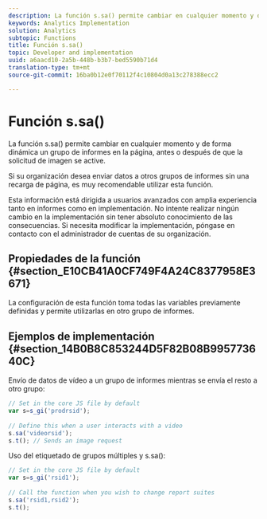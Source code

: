 ```yaml
---
description: La función s.sa() permite cambiar en cualquier momento y de forma dinámica un grupo de informes en la página, antes o después de que la solicitud de imagen se active.
keywords: Analytics Implementation
solution: Analytics
subtopic: Functions
title: Función s.sa()
topic: Developer and implementation
uuid: a6aacd10-2a5b-448b-b3b7-bed5590b71d4
translation-type: tm+mt
source-git-commit: 16ba0b12e0f70112f4c10804d0a13c278388ecc2

---
```



# Función s.sa()

La función s.sa() permite cambiar en cualquier momento y de forma dinámica un grupo de informes en la página, antes o después de que la solicitud de imagen se active.

Si su organización desea enviar datos a otros grupos de informes sin una recarga de página, es muy recomendable utilizar esta función.

Esta información está dirigida a usuarios avanzados con amplia experiencia tanto en informes como en implementación. No intente realizar ningún cambio en la implementación sin tener absoluto conocimiento de las consecuencias. Si necesita modificar la implementación, póngase en contacto con el administrador de cuentas de su organización.

## Propiedades de la función {#section_E10CB41A0CF749F4A24C8377958E3671}

La configuración de esta función toma todas las variables previamente definidas y permite utilizarlas en otro grupo de informes.

## Ejemplos de implementación {#section_14B0B8C853244D5F82B08B995773640C}

Envío de datos de vídeo a un grupo de informes mientras se envía el resto a otro grupo:

```js
// Set in the core JS file by default 
var s=s_gi('prodrsid'); 
 
// Define this when a user interacts with a video 
s.sa('videorsid'); 
s.t(); // Sends an image request
```

Uso del etiquetado de grupos múltiples y s.sa():

```js
// Set in the core JS file by default 
var s=s_gi('rsid1'); 
 
// Call the function when you wish to change report suites 
s.sa('rsid1,rsid2'); 
s.t();
```

